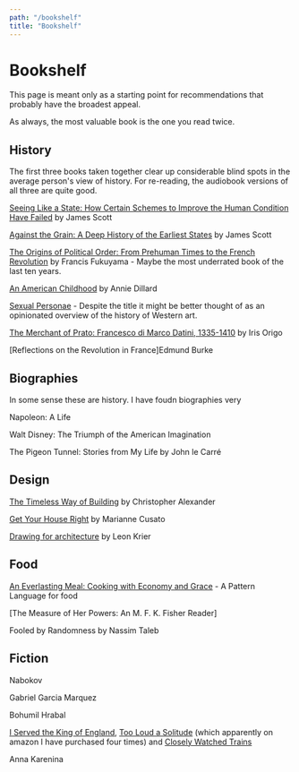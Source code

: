 ```yaml
---
path: "/bookshelf"
title: "Bookshelf"
---
```


# Bookshelf

This page is meant only as a starting point for recommendations that probably have the broadest appeal.

As always, the most valuable book is the one you read twice.

## History

The first three books taken together clear up considerable blind spots in the average person's view of history. For re-reading, the audiobook versions of all three are quite good.

[Seeing Like a State: How Certain Schemes to Improve the Human Condition Have Failed](https://amzn.to/2KPcg7G) by James Scott

[Against the Grain: A Deep History of the Earliest States](https://amzn.to/3mgesmA) by James Scott

[The Origins of Political Order: From Prehuman Times to the French Revolution](https://amzn.to/3mi4QaV) by Francis Fukuyama - Maybe the most underrated book of the last ten years.

[An American Childhood](https://amzn.to/3q8uMIj) by Annie Dillard

[Sexual Personae](https://amzn.to/3lcv1yd) - Despite the title it might be better thought of as an opinionated overview of the history of Western art.

[The Merchant of Prato: Francesco di Marco Datini, 1335-1410](https://amzn.to/3o2KQth) by Iris Origo

[Reflections on the Revolution in France]Edmund Burke

## Biographies

In some sense these are history. I have foudn biographies very

Napoleon: A Life

Walt Disney: The Triumph of the American Imagination

The Pigeon Tunnel: Stories from My Life by John le Carré

## Design

[The Timeless Way of Building](https://amzn.to/2Vc8SWf) by Christopher Alexander

[Get Your House Right](https://amzn.to/3qb4tkz) by Marianne Cusato

[Drawing for architecture](https://amzn.to/3fICnZc) by Leon Krier

## Food

[An Everlasting Meal: Cooking with Economy and Grace](https://amzn.to/3q55jzD) - A Pattern Language for food

[The Measure of Her Powers: An M. F. K. Fisher Reader]


Fooled by Randomness by Nassim  Taleb


## Fiction

Nabokov

Gabriel Garcia Marquez

Bohumil Hrabal

[I Served the King of England](https://amzn.to/39p9eB6), [Too Loud a Solitude](https://amzn.to/3nWKRyW) (which apparently on amazon I have purchased four times) and [Closely Watched Trains](https://amzn.to/2JmKYom)

Anna Karenina